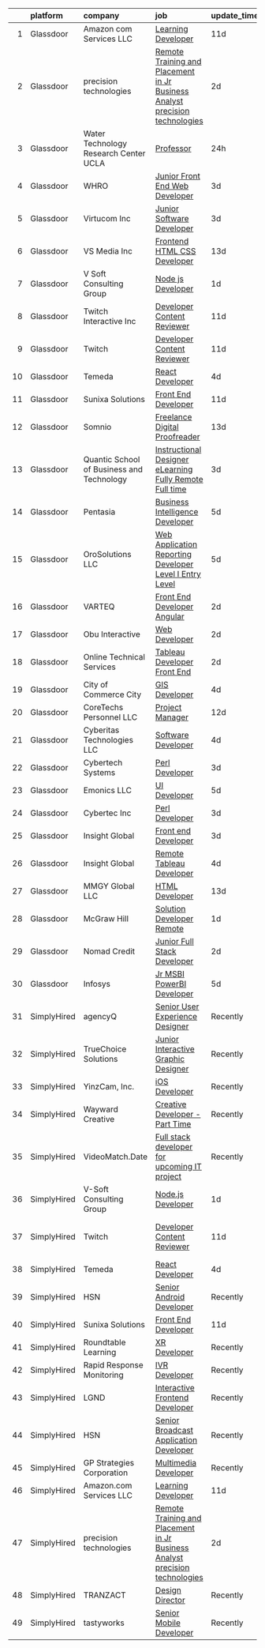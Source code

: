 

|    | platform    | company                                   | job                                                                                                                                                                                                                                                                                                                                                                                                                                                                                                                                                                                                                                                                                                                                                                                                                                                                                                                                                                                                                                                                                                                                                                                                                                                                                                                                                                                                                             | update_time   | location                      |
|---:|:------------|:------------------------------------------|:--------------------------------------------------------------------------------------------------------------------------------------------------------------------------------------------------------------------------------------------------------------------------------------------------------------------------------------------------------------------------------------------------------------------------------------------------------------------------------------------------------------------------------------------------------------------------------------------------------------------------------------------------------------------------------------------------------------------------------------------------------------------------------------------------------------------------------------------------------------------------------------------------------------------------------------------------------------------------------------------------------------------------------------------------------------------------------------------------------------------------------------------------------------------------------------------------------------------------------------------------------------------------------------------------------------------------------------------------------------------------------------------------------------------------------|:--------------|:------------------------------|
|  1 | Glassdoor   | Amazon com Services LLC                   | [Learning Developer](https://www.glassdoor.com/partner/jobListing.htm?pos=111&ao=1136043&s=58&guid=00000181ec063ab7b02857c59a87c67e&src=GD_JOB_AD&t=SR&vt=w&cs=1_2859b843&cb=1657522240541&jobListingId=1007971264992&jrtk=3-0-1g7m0cemrg4en801-1g7m0cen5kf2j800-e53b1fac4d83b8a0-)                                                                                                                                                                                                                                                                                                                                                                                                                                                                                                                                                                                                                                                                                                                                                                                                                                                                                                                                                                                                                                                                                                                                             | 11d           | Remote                        |
|  2 | Glassdoor   | precision technologies                    | [Remote Training and Placement in Jr Business Analyst precision technologies](https://www.glassdoor.com/partner/jobListing.htm?pos=124&ao=1136043&s=58&guid=00000181ec063ab7b02857c59a87c67e&src=GD_JOB_AD&t=SR&vt=w&ea=1&cs=1_e31f4615&cb=1657522240542&jobListingId=1007993124803&jrtk=3-0-1g7m0cemrg4en801-1g7m0cen5kf2j800-767660fba5b859e9-)                                                                                                                                                                                                                                                                                                                                                                                                                                                                                                                                                                                                                                                                                                                                                                                                                                                                                                                                                                                                                                                                               | 2d            | Remote                        |
|  3 | Glassdoor   | Water Technology Research Center   UCLA   | [Professor](https://www.glassdoor.com/partner/jobListing.htm?pos=123&ao=1136043&s=58&guid=00000181ec063ab7b02857c59a87c67e&src=GD_JOB_AD&t=SR&vt=w&ea=1&cs=1_555fd2ee&cb=1657522240542&jobListingId=1007996164689&jrtk=3-0-1g7m0cemrg4en801-1g7m0cen5kf2j800-513127271553840e-)                                                                                                                                                                                                                                                                                                                                                                                                                                                                                                                                                                                                                                                                                                                                                                                                                                                                                                                                                                                                                                                                                                                                                 | 24h           | Remote                        |
|  4 | Glassdoor   | WHRO                                      | [Junior Front End Web Developer](https://www.glassdoor.com/partner/jobListing.htm?pos=125&ao=1136043&s=58&guid=00000181ec063ab7b02857c59a87c67e&src=GD_JOB_AD&t=SR&vt=w&cs=1_a219997f&cb=1657522240542&jobListingId=1007990885316&jrtk=3-0-1g7m0cemrg4en801-1g7m0cen5kf2j800-18755c7e2f2d6fe8-)                                                                                                                                                                                                                                                                                                                                                                                                                                                                                                                                                                                                                                                                                                                                                                                                                                                                                                                                                                                                                                                                                                                                 | 3d            | Norfolk, VA                   |
|  5 | Glassdoor   | Virtucom Inc                              | [Junior Software Developer](https://www.glassdoor.com/partner/jobListing.htm?pos=122&ao=1136043&s=58&guid=00000181ec063ab7b02857c59a87c67e&src=GD_JOB_AD&t=SR&vt=w&ea=1&cs=1_8f0c8b36&cb=1657522240542&jobListingId=1007990443063&jrtk=3-0-1g7m0cemrg4en801-1g7m0cen5kf2j800-f26e500170b041cb-)                                                                                                                                                                                                                                                                                                                                                                                                                                                                                                                                                                                                                                                                                                                                                                                                                                                                                                                                                                                                                                                                                                                                 | 3d            | Peachtree Corners, GA         |
|  6 | Glassdoor   | VS Media Inc                              | [Frontend HTML CSS Developer](https://www.glassdoor.com/partner/jobListing.htm?pos=109&ao=1136043&s=58&guid=00000181ec063ab7b02857c59a87c67e&src=GD_JOB_AD&t=SR&vt=w&cs=1_4c0f70d1&cb=1657522240540&jobListingId=1007967057812&jrtk=3-0-1g7m0cemrg4en801-1g7m0cen5kf2j800-3443cfae60bfd52c-)                                                                                                                                                                                                                                                                                                                                                                                                                                                                                                                                                                                                                                                                                                                                                                                                                                                                                                                                                                                                                                                                                                                                    | 13d           | Praha, TX                     |
|  7 | Glassdoor   | V Soft Consulting Group                   | [Node js Developer](https://www.glassdoor.com/partner/jobListing.htm?pos=119&ao=1136043&s=58&guid=00000181ec063ab7b02857c59a87c67e&src=GD_JOB_AD&t=SR&vt=w&ea=1&cs=1_c41473ac&cb=1657522240542&jobListingId=1007994655156&jrtk=3-0-1g7m0cemrg4en801-1g7m0cen5kf2j800-b15421e04c2cbe08-)                                                                                                                                                                                                                                                                                                                                                                                                                                                                                                                                                                                                                                                                                                                                                                                                                                                                                                                                                                                                                                                                                                                                         | 1d            | Remote                        |
|  8 | Glassdoor   | Twitch Interactive  Inc                   | [Developer Content Reviewer](https://www.glassdoor.com/partner/jobListing.htm?pos=120&ao=1136043&s=58&guid=00000181ec063ab7b02857c59a87c67e&src=GD_JOB_AD&t=SR&vt=w&cs=1_71680006&cb=1657522240542&jobListingId=1007971273106&jrtk=3-0-1g7m0cemrg4en801-1g7m0cen5kf2j800-4d20399e3b3fdfb3-)                                                                                                                                                                                                                                                                                                                                                                                                                                                                                                                                                                                                                                                                                                                                                                                                                                                                                                                                                                                                                                                                                                                                     | 11d           | San Francisco, CA             |
|  9 | Glassdoor   | Twitch                                    | [Developer Content Reviewer](https://www.glassdoor.com/partner/jobListing.htm?pos=110&ao=1136043&s=58&guid=00000181ec063ab7b02857c59a87c67e&src=GD_JOB_AD&t=SR&vt=w&ea=1&cs=1_c5d03f4b&cb=1657522240541&jobListingId=1007971857874&jrtk=3-0-1g7m0cemrg4en801-1g7m0cen5kf2j800-7cd4bfbe70c7b127-)                                                                                                                                                                                                                                                                                                                                                                                                                                                                                                                                                                                                                                                                                                                                                                                                                                                                                                                                                                                                                                                                                                                                | 11d           | San Francisco, CA             |
| 10 | Glassdoor   | Temeda                                    | [React Developer](https://www.glassdoor.com/partner/jobListing.htm?pos=102&ao=1110586&s=58&guid=00000181ec063ab7b02857c59a87c67e&src=GD_JOB_AD&t=SR&vt=w&ea=1&cs=1_3629da45&cb=1657522240539&jobListingId=1007987835717&cpc=C4A69CCDBB3B9599&jrtk=3-0-1g7m0cemrg4en801-1g7m0cen5kf2j800-8efd362505ec4907--6NYlbfkN0Cdyrb_-SYpjIsC7ShR4LTJruqxAexHI1Km_0W0EzpI0TW7AkFEGeTk7U9uX7WBMWb1CWLmVDScP2RJSem67pTjIBS85lMR3Q5ouUbMkiy_LRrLkg7-D_GAFZ8XWoE2sRqttQSVBGEsw8VcgNib9Vr_mkOGZsgAQpXdyOzA8QJAfRVqH_jUMU4pKXOkLqM2ZfzNEefaXYe2TiebxcFqka_e7SUJTy2le5sGUYRFOAdABycv_etQMHALv7d-p__kZOKwcTAEzP-FXLxt4VOm-D4skDbzzv9OSWNR_ELvpFSLNOlwh3UndaJ-ZuwCkXikbzm8rWH5OcSpqTxic3zpa044AD34xwk97NgIGQBAfkjZTYnmzOQASa0E--6AcL0mnfDUxO3FWMF3GGXPGhkrso-ro2u9FzKyx7OApdZe598DrrdJzWg5pBnG7FZBgJN2leJ64elbPezi2Unb9uv0ERZkZNgXyRL_06UB3De20MF7rG9p5b4O1RV7)                                                                                                                                                                                                                                                                                                                                                                                                                                                                                                                                                                                      | 4d            | Remote                        |
| 11 | Glassdoor   | Sunixa Solutions                          | [Front End Developer](https://www.glassdoor.com/partner/jobListing.htm?pos=113&ao=1136043&s=58&guid=00000181ec063ab7b02857c59a87c67e&src=GD_JOB_AD&t=SR&vt=w&ea=1&cs=1_abaf5f32&cb=1657522240541&jobListingId=1007970648214&jrtk=3-0-1g7m0cemrg4en801-1g7m0cen5kf2j800-927905d2276c2a38-)                                                                                                                                                                                                                                                                                                                                                                                                                                                                                                                                                                                                                                                                                                                                                                                                                                                                                                                                                                                                                                                                                                                                       | 11d           | Remote                        |
| 12 | Glassdoor   | Somnio                                    | [Freelance Digital Proofreader](https://www.glassdoor.com/partner/jobListing.htm?pos=130&ao=1136043&s=58&guid=00000181ec063ab7b02857c59a87c67e&src=GD_JOB_AD&t=SR&vt=w&ea=1&cs=1_e964d2ac&cb=1657522240543&jobListingId=1007966447055&jrtk=3-0-1g7m0cemrg4en801-1g7m0cen5kf2j800-dc626230b5195cc3-)                                                                                                                                                                                                                                                                                                                                                                                                                                                                                                                                                                                                                                                                                                                                                                                                                                                                                                                                                                                                                                                                                                                             | 13d           | Austin, TX                    |
| 13 | Glassdoor   | Quantic School of Business and Technology | [Instructional Designer   eLearning  Fully Remote  Full time ](https://www.glassdoor.com/partner/jobListing.htm?pos=104&ao=1110586&s=58&guid=00000181ec063ab7b02857c59a87c67e&src=GD_JOB_AD&t=SR&vt=w&ea=1&cs=1_fc0e3eaf&cb=1657522240539&jobListingId=1007991626600&cpc=AC285F3A3ECA6BB0&jrtk=3-0-1g7m0cemrg4en801-1g7m0cen5kf2j800-288443ecfc85b543--6NYlbfkN0D7hqmvePafxn7kT4k1STtBk75UNBPv-jdQupZBlysKETfGq5ERCH6QNcas-aF6LEi06hVy_qfB4cq6KzFBX-NpyiNbgRz_Jx4Edv4Usgu3MiPbbhPmPTmnahGc4v12Vo9_AlsMHVbEjxyZQqm4pQtxd0r3Ns6m-51NKhD0U227CJfOwXOol_GZ9ZyMMSzBb8-yRiRDaOrGj9aq_nfwbHCAUYYm9Jg4SYoAFHPwS_ocydF07GtWNUqx-FHqDCkLDZ7rXjp4J5WN8e9UiUQWh5aM7rr8AtDjl2oIh9qBfJIB58hjUonbppRmqJe-i5uOPyQCSpymQY8CKCdeNVrlMIULqvGbWe0f6KpkkT7MldY3A82-7cdYXPeJwX2pNxiFX9sEWC3j_mIVbSl13a65paibeCwKuQiRHu5VhSVT_LXbMbuFY4TE-780m1CcmfCibMkVAcyq8efcYG7FA6Xed0dH)                                                                                                                                                                                                                                                                                                                                                                                                                                                                                                                                                                         | 3d            | Remote                        |
| 14 | Glassdoor   | Pentasia                                  | [Business Intelligence Developer](https://www.glassdoor.com/partner/jobListing.htm?pos=121&ao=1136043&s=58&guid=00000181ec063ab7b02857c59a87c67e&src=GD_JOB_AD&t=SR&vt=w&cs=1_220c1674&cb=1657522240542&jobListingId=1007984866911&jrtk=3-0-1g7m0cemrg4en801-1g7m0cen5kf2j800-9dc3c1241a0bc166-)                                                                                                                                                                                                                                                                                                                                                                                                                                                                                                                                                                                                                                                                                                                                                                                                                                                                                                                                                                                                                                                                                                                                | 5d            | Remote                        |
| 15 | Glassdoor   | OroSolutions  LLC                         | [Web Application Reporting Developer Level   I  Entry Level ](https://www.glassdoor.com/partner/jobListing.htm?pos=103&ao=1110586&s=58&guid=00000181ec063ab7b02857c59a87c67e&src=GD_JOB_AD&t=SR&vt=w&ea=1&cs=1_aca89910&cb=1657522240539&jobListingId=1007985251204&cpc=217C45A42544DB93&jrtk=3-0-1g7m0cemrg4en801-1g7m0cen5kf2j800-3070995f1bd285c7--6NYlbfkN0Ao_E51uHTqrpjn33Fef3w4tj-C-5Z9YF5W28n9YiH2rllcHgc1LOR4KSjP-CJey-F6Gr8zvF-2sSj2FyPv8jzgkwj0UIrH-L_V1MWwrwP5EYHKUfu1LnyiA_-gMM9yVU4QwDsNlMsGWRMa_xAUF-9-vL54HuwZeH3dljXoK3tUg88mEC_OnMIQHAvy_nGBdqb88MruhrEQfXjZGolXRzPe3QbupZZCvgbDDhM8gIHESBu5JtJkRBxydLaEE80tW6cNJpo0XhUeiFu7a-MEKfQOHgWf4xX2u23ADd3wNsGmTmls1qcmHL8-V5Zy1VMrdBye9FZ6SA7BpbUTauOIkxzv-sPXHfNd_-HZrwHE0G_dDZQ-SFKJUDKip7XQ4IgR6nF3lU52SSAiVKrRNMzV_WI7GIotf40rCkt01RueMeajM3GZ2y9D_ZsfHWoIHKv4cl7chbyrD03WsKdG5mrq7Ntsvm1z00gew9q2Yp9FINzEDyocwMKCcCjE)                                                                                                                                                                                                                                                                                                                                                                                                                                                                                                                                          | 5d            | Austin, TX                    |
| 16 | Glassdoor   | VARTEQ                                    | [Front End Developer  Angular ](https://www.glassdoor.com/partner/jobListing.htm?pos=117&ao=1136043&s=58&guid=00000181ec063ab7b02857c59a87c67e&src=GD_JOB_AD&t=SR&vt=w&ea=1&cs=1_c688ef24&cb=1657522240541&jobListingId=1007993022639&jrtk=3-0-1g7m0cemrg4en801-1g7m0cen5kf2j800-256c9565e4a29680-)                                                                                                                                                                                                                                                                                                                                                                                                                                                                                                                                                                                                                                                                                                                                                                                                                                                                                                                                                                                                                                                                                                                             | 2d            | Remote                        |
| 17 | Glassdoor   | Obu Interactive                           | [Web Developer](https://www.glassdoor.com/partner/jobListing.htm?pos=118&ao=1136043&s=58&guid=00000181ec063ab7b02857c59a87c67e&src=GD_JOB_AD&t=SR&vt=w&ea=1&cs=1_4bc6b52f&cb=1657522240541&jobListingId=1007991971980&jrtk=3-0-1g7m0cemrg4en801-1g7m0cen5kf2j800-7580c03073a7a78b-)                                                                                                                                                                                                                                                                                                                                                                                                                                                                                                                                                                                                                                                                                                                                                                                                                                                                                                                                                                                                                                                                                                                                             | 2d            | Remote                        |
| 18 | Glassdoor   | Online Technical Services                 | [Tableau Developer   Front End](https://www.glassdoor.com/partner/jobListing.htm?pos=105&ao=1110586&s=58&guid=00000181ec063ab7b02857c59a87c67e&src=GD_JOB_AD&t=SR&vt=w&ea=1&cs=1_c45b6598&cb=1657522240539&jobListingId=1007993129462&cpc=9C2286EA3771AAF6&jrtk=3-0-1g7m0cemrg4en801-1g7m0cen5kf2j800-dbc5b91b48a24fad--6NYlbfkN0CO3lo8tTSczNz5vS4BPhUQq5cXCmywFqjKhWVhQ5Cs0rpojEv2EMPlMF6RJyTPSWyrtCaDT3qFZy6pa5aJwOvw_Ij3D6xVamBXAap-ChSleerc4J5nrn4L94xJNr-WctBu2JSi-d1Kl7LKQd8H1OTDW5xG8ZsJeHf2mWzf3zFCMNcZc2So_3K2eHiDZllxkB-04dwRTYe8a_XRy6-gSXWWTW6IES7GWLXGpuXjevoAzeyspWye2-VgIKryVWJY60xkhNQoZC9_N5H49UJh_OPBbqH5Yl3Hi_VDdSB8v8WDisOeH04cwoo_gF0PcMgWWbEBLVzG6fKjYnWpZSDXqjxpBWnYIzUsaNIBnUsnlPdb6iUk5ITCzsiVYRkITzYOIby7WdvywWgsqOf5nIn0SzazXgFFsQy3f8KyqkTGsEReUjMDeCEg2RIdzdKc6g3dxbEndulGcAwqLDqpuvD2WLaeVsl7SzFai9SZQFdIZcEwqpum2AQZoOWLlAG77kPEmus%3D)                                                                                                                                                                                                                                                                                                                                                                                                                                                                                                                                                          | 2d            | Remote                        |
| 19 | Glassdoor   | City of Commerce City                     | [GIS Developer](https://www.glassdoor.com/partner/jobListing.htm?pos=101&ao=1110586&s=58&guid=00000181ec063ab7b02857c59a87c67e&src=GD_JOB_AD&t=SR&vt=w&cs=1_329817c5&cb=1657522240538&jobListingId=1007987911193&cpc=D910AC0D9B8C6152&jrtk=3-0-1g7m0cemrg4en801-1g7m0cen5kf2j800-783ede4d31a4d9b6--6NYlbfkN0AC6SQMfAkHCondRquBNcE2ntt1snCy3fyoZRReqai0ObzPkZxgMefuaOB7cZnTFwYJwILG1hZu9HgesyafrYkbDoFe1lVhh4V2W85Chy4UOQbaREniZ8vZCTU-QumPjYeVUENtVKdZFEbYUgZtJQiiRXlCcscjXXw8M3lvgBgcPMAO_hWx197PeB2hhEGMOrv5P-eGmYnRUtHs6nkSksUK5xDpiYs5uXeLE10nIhtx3e3ZopjtgHQ3WlMHMMbFHknp5yl_x0wPBatOdFli1mAwzquUZ9ZCGStHWQ3y9aIXhAyUGf4ZexdcNEN8U7gCT-27my4rqYpI6d8UIY5rNVApR9gsIDOMomk9LySa-It4Ulg2Lg5axMld0OvADdOUAGmG5aIQofzXbg4Aisz_LGaTn3Qf8mizhPfjYh6pH-ffplzlLJZc5kmXUnNC-gOHG7kBCXDY-q7tUtPt3YWIXdO4tSo7AgFQTHVyTHEiCy-ZSiKZHwqj-SgFz1TEVU_RfeCP8oq9QGZTwbNc8ZjMN-T14kyjhOA0AvMEOfGEA44tYIrN4nxWdymt-yp_334ks5Fpii-lNDTS4R_AdSeuqv5K8ilyr2qs0x3MXU1QJdIm5h6V2Nt96ONudGscQjTCJ2Hu-uPaxHgB0ULg6U0aSMfHYtV_Bmd-Gl6TVkUA3fmcI-bboVgRuajGU5motcGxz8ok46QiIShOPhgr1oVICi2wqGVPexS-G2nlw5Iid40PXUuTqDkYg6eiqlYqsGacQTa8iYoIUSVyVIXocvx8YhKVq_vGJ76_ciPiGZxWFYbzZzmct6T1dZO-eeRyI0tWQiV7PUUL3fndOwI1GIxQ3lZ2H2X6gA1V7TDFxQ7bwvSMZfDR1TtslL9b-InUxFtXz77tRWdhNnieL8DCIcf6HDko2K3OL07FYThD3Uv7WvpfHXHJvCOMZ6ELXvGMrlYetYVUiFLaz3gMk-GwW1gBf2WiqzHayn20j9HQclN44QTHkbBE-J7Tg-0iHW1q-Sxvn1s_hvm6XT-mU3pY1l0s6KDrRG4BvWM9yYkLZTz4gjkQQQ%3D%3D) | 4d            | Commerce City, CO             |
| 20 | Glassdoor   | CoreTechs Personnel LLC                   | [Project Manager](https://www.glassdoor.com/partner/jobListing.htm?pos=106&ao=1110586&s=58&guid=00000181ec063ab7b02857c59a87c67e&src=GD_JOB_AD&t=SR&vt=w&ea=1&cs=1_1b203767&cb=1657522240541&jobListingId=1007969152707&cpc=8795CF9063CD573D&jrtk=3-0-1g7m0cemrg4en801-1g7m0cen5kf2j800-3ba167372fa9bd03--6NYlbfkN0DS-qNFXfGJbucVNqZuJyBAHUgn-Jk7BOIC44-eEj99OJbaIw5DPx7zYc0LJqAtR8OyTaBeUC7a7tqmWJgOgVkRLDxyEfaz9mvdUlinnAJxCr7xgXucJfXO1UQBv5PTPvcbujZY6rZNHT-Wq_cT0AsCAPBrYKHcMTWktL377-5zRk_2hG0l88ewzFkpCQM1Me2KD4J4N0LkvuoCcmI2eD7X3RLN33hysCousqI-Py271WxTEgis0_I6ZS5TBG-ES47J5QqTnvw-xUPcxhPjtaJV9J733nLLh3sXgjd34mdY6uPBdMUZQTZyhKMKMPI-puVfBtfa1G4kIRZpPGfDIzNHny_AJcgxFClFHsh3m7oqVJ2_tuJemEWYy9f_j2OnMjIDEXUd-21Kh46R6WDrlSzk9eogWLwux1iDMnMRO3GgZKaufKoyFIWlxrRg0_pulrnjPKfhu0tIAVleiFmZyylr4t4pcVIJFgC_Kk3yVYDydcZ-RKlZ6H4uoQWyi8zEJN4%3D)                                                                                                                                                                                                                                                                                                                                                                                                                                                                                                                                                                        | 12d           | Remote                        |
| 21 | Glassdoor   | Cyberitas Technologies LLC                | [Software Developer](https://www.glassdoor.com/partner/jobListing.htm?pos=126&ao=1136043&s=58&guid=00000181ec063ab7b02857c59a87c67e&src=GD_JOB_AD&t=SR&vt=w&ea=1&cs=1_ce447e22&cb=1657522240543&jobListingId=1007987046108&jrtk=3-0-1g7m0cemrg4en801-1g7m0cen5kf2j800-66d6954297f973b4-)                                                                                                                                                                                                                                                                                                                                                                                                                                                                                                                                                                                                                                                                                                                                                                                                                                                                                                                                                                                                                                                                                                                                        | 4d            | Remote                        |
| 22 | Glassdoor   | Cybertech Systems                         | [Perl Developer](https://www.glassdoor.com/partner/jobListing.htm?pos=128&ao=1136043&s=58&guid=00000181ec063ab7b02857c59a87c67e&src=GD_JOB_AD&t=SR&vt=w&ea=1&cs=1_38d13dd6&cb=1657522240543&jobListingId=1007990717655&jrtk=3-0-1g7m0cemrg4en801-1g7m0cen5kf2j800-c716c34e37512f45-)                                                                                                                                                                                                                                                                                                                                                                                                                                                                                                                                                                                                                                                                                                                                                                                                                                                                                                                                                                                                                                                                                                                                            | 3d            | Remote                        |
| 23 | Glassdoor   | Emonics LLC                               | [UI Developer](https://www.glassdoor.com/partner/jobListing.htm?pos=116&ao=1136043&s=58&guid=00000181ec063ab7b02857c59a87c67e&src=GD_JOB_AD&t=SR&vt=w&ea=1&cs=1_c7115af3&cb=1657522240541&jobListingId=1007985021314&jrtk=3-0-1g7m0cemrg4en801-1g7m0cen5kf2j800-f92cdf06e8bb91ed-)                                                                                                                                                                                                                                                                                                                                                                                                                                                                                                                                                                                                                                                                                                                                                                                                                                                                                                                                                                                                                                                                                                                                              | 5d            | Ohio City, OH                 |
| 24 | Glassdoor   | Cybertec Inc                              | [Perl Developer](https://www.glassdoor.com/partner/jobListing.htm?pos=115&ao=1136043&s=58&guid=00000181ec063ab7b02857c59a87c67e&src=GD_JOB_AD&t=SR&vt=w&ea=1&cs=1_b727d3e4&cb=1657522240541&jobListingId=1007990121788&jrtk=3-0-1g7m0cemrg4en801-1g7m0cen5kf2j800-a2cbd4af6509ed03-)                                                                                                                                                                                                                                                                                                                                                                                                                                                                                                                                                                                                                                                                                                                                                                                                                                                                                                                                                                                                                                                                                                                                            | 3d            | Remote                        |
| 25 | Glassdoor   | Insight Global                            | [Front end Developer](https://www.glassdoor.com/partner/jobListing.htm?pos=107&ao=1110586&s=58&guid=00000181ec063ab7b02857c59a87c67e&src=GD_JOB_AD&t=SR&vt=w&cs=1_22facb0b&cb=1657522240539&jobListingId=1007990441825&cpc=FA84DF7EA1EC2398&jrtk=3-0-1g7m0cemrg4en801-1g7m0cen5kf2j800-5419dbc50fe9f1f2--6NYlbfkN0BKkHZu3wF05EeDimN_p6sYpKCMArvwa95YdH7UpkaBCqc7l59Erwqc4yQsGO85_EKg_LCOhbiRMCIdFTyP5aNrXOzT-GXgGAIC0cCY__5a1Z_i5JK4MbqMeVkMB39Fq69p8_-thRuZIwpD0Tt_PuPC4dAgbO4Mnuu0IPZvqk2cQqVKInpryZl5p3dtQqRAP7qbU8rchetSlQDUZLxKS7pZPbJY2iahNrPOlwO0zGmKtATRplCeGw10Qu6Y-2bcNESifdzURq6HMwB-U9jq01P-eqcShZAsAmfouxJaGfIf1Q1HZ6tzjcyqDb02v-83S04TxExDLNRoETY92tl5YpLTnZvDF8uSBVDe71Tf1z8eUpy5VoPUZAxXgQf5ueXu4tFZ6duf0kswHKBQ3jCLV2siFfV0SE6n0qSBIGh2iJFbEnc12hkEQ-nAKfqAism0PaXvg5PN0w6piov3HHMCZ_x0ay_Yuc3hZX91lpCtGia61HYnRMif_CPs)                                                                                                                                                                                                                                                                                                                                                                                                                                                                                                                                                                                       | 3d            | Sunnyvale, CA                 |
| 26 | Glassdoor   | Insight Global                            | [Remote Tableau Developer](https://www.glassdoor.com/partner/jobListing.htm?pos=108&ao=1110586&s=58&guid=00000181ec063ab7b02857c59a87c67e&src=GD_JOB_AD&t=SR&vt=w&cs=1_ecc107a9&cb=1657522240540&jobListingId=1007987592853&cpc=3BA4CE39D5B5DEF5&jrtk=3-0-1g7m0cemrg4en801-1g7m0cen5kf2j800-07f8636ccd64812f--6NYlbfkN0BKkHZu3wF05EeDimN_p6sYpKCMArvwa95YdH7UpkaBCqc7l59ErwqcT6HR_uhevHwPrSfT7mz_IBhsax57Zgo9gFDIeV940XSZkeUCI-hZg80t1bOdGjmnE9T5Kp-7JlR4_ZShqBMLu636EujqnAaHuCa0HXEFnrrqjv8q4Y12NWNWrUInUeKWVhERTdZG5BFvsuj5R17ed0V6qB7DIYmdYT24r45tBqYTLMGFem_yQNUe8hdFIebGr_cwvwE9ryQFPZabsXrvZBj_sztwFuy8fK-NRR7vrymEHSc3CpJJQU8Srf8Vs9320as1aP1gKZXzxtRC7oQ7AWEvR4XU4eqiVJGGS8JTNydPz-UUEpNkZ0-Rm0u4yAPh0AybKGUhzaq9mMdRTrEZZUmbTm7IYqZnx-lAnX6h-zXQH8mpRdpbrHKfMTYTTL4Zl5c4hMZPrr4xYod5Uf-DyVt5A9fmfw4mZ0ysUT1_cTAIUhdqxBH5kg%3D%3D)                                                                                                                                                                                                                                                                                                                                                                                                                                                                                                                                                                                      | 4d            | Saint Louis, MO               |
| 27 | Glassdoor   | MMGY Global LLC                           | [HTML Developer](https://www.glassdoor.com/partner/jobListing.htm?pos=129&ao=1136043&s=58&guid=00000181ec063ab7b02857c59a87c67e&src=GD_JOB_AD&t=SR&vt=w&ea=1&cs=1_ccef56f3&cb=1657522240543&jobListingId=1007966570400&jrtk=3-0-1g7m0cemrg4en801-1g7m0cen5kf2j800-60f72d76cb5347f2-)                                                                                                                                                                                                                                                                                                                                                                                                                                                                                                                                                                                                                                                                                                                                                                                                                                                                                                                                                                                                                                                                                                                                            | 13d           | Overland Park, KS             |
| 28 | Glassdoor   | McGraw Hill                               | [Solution Developer  Remote ](https://www.glassdoor.com/partner/jobListing.htm?pos=112&ao=1136043&s=58&guid=00000181ec063ab7b02857c59a87c67e&src=GD_JOB_AD&t=SR&vt=w&cs=1_b3ed10a8&cb=1657522240541&jobListingId=1007994186289&jrtk=3-0-1g7m0cemrg4en801-1g7m0cen5kf2j800-3083918264862beb-)                                                                                                                                                                                                                                                                                                                                                                                                                                                                                                                                                                                                                                                                                                                                                                                                                                                                                                                                                                                                                                                                                                                                    | 1d            | Columbus, OH                  |
| 29 | Glassdoor   | Nomad Credit                              | [Junior Full Stack Developer](https://www.glassdoor.com/partner/jobListing.htm?pos=127&ao=1136043&s=58&guid=00000181ec063ab7b02857c59a87c67e&src=GD_JOB_AD&t=SR&vt=w&ea=1&cs=1_57822ea5&cb=1657522240543&jobListingId=1007992874646&jrtk=3-0-1g7m0cemrg4en801-1g7m0cen5kf2j800-90f13c6bf3299ab2-)                                                                                                                                                                                                                                                                                                                                                                                                                                                                                                                                                                                                                                                                                                                                                                                                                                                                                                                                                                                                                                                                                                                               | 2d            | Chicago, IL                   |
| 30 | Glassdoor   | Infosys                                   | [Jr  MSBI PowerBI Developer](https://www.glassdoor.com/partner/jobListing.htm?pos=114&ao=1136043&s=58&guid=00000181ec063ab7b02857c59a87c67e&src=GD_JOB_AD&t=SR&vt=w&cs=1_28d7f30a&cb=1657522240541&jobListingId=1007985883151&jrtk=3-0-1g7m0cemrg4en801-1g7m0cen5kf2j800-66a340d883a53b6c-)                                                                                                                                                                                                                                                                                                                                                                                                                                                                                                                                                                                                                                                                                                                                                                                                                                                                                                                                                                                                                                                                                                                                     | 5d            | Remote                        |
| 31 | SimplyHired | agencyQ                                   | [Senior User Experience Designer](https://www.simplyhired.com/job/cIDtvicOoH53aMYEP0Ljm-akwv5PTKqGSpFWDKdyocaD4666RjrRkA?q=interactive+developer)                                                                                                                                                                                                                                                                                                                                                                                                                                                                                                                                                                                                                                                                                                                                                                                                                                                                                                                                                                                                                                                                                                                                                                                                                                                                               | Recently      | Bethesda, MD                  |
| 32 | SimplyHired | TrueChoice Solutions                      | [Junior Interactive Graphic Designer](https://www.simplyhired.com/job/b0r1RBIi4whGicGMw_yrBxO61MP7dwIbFlDqaLn9qkpwZHf_GnY50w?q=interactive+developer)                                                                                                                                                                                                                                                                                                                                                                                                                                                                                                                                                                                                                                                                                                                                                                                                                                                                                                                                                                                                                                                                                                                                                                                                                                                                           | Recently      | Remote                        |
| 33 | SimplyHired | YinzCam, Inc.                             | [iOS Developer](https://www.simplyhired.com/job/O7s3dealHuxhU0MGhoaMnfOJziqVEUTHKEJtlDWUSPF8S_dqWf-8-Q?q=interactive+developer)                                                                                                                                                                                                                                                                                                                                                                                                                                                                                                                                                                                                                                                                                                                                                                                                                                                                                                                                                                                                                                                                                                                                                                                                                                                                                                 | Recently      | Pittsburgh, PA                |
| 34 | SimplyHired | Wayward Creative                          | [Creative Developer - Part Time](https://www.simplyhired.com/job/q3vrO9Z4pUIh14VjHVVllHF_ysh9GzkcpvNoMHlALIW8clhPPytz-Q?q=interactive+developer)                                                                                                                                                                                                                                                                                                                                                                                                                                                                                                                                                                                                                                                                                                                                                                                                                                                                                                                                                                                                                                                                                                                                                                                                                                                                                | Recently      | Remote                        |
| 35 | SimplyHired | VideoMatch.Date                           | [Full stack developer for upcoming IT project](https://www.simplyhired.com/job/-o_UJf_KHsT-sacsVbunDJh0U3GcFMVFc7OsXpDyjHvDuT6ocR62wA?q=interactive+developer)                                                                                                                                                                                                                                                                                                                                                                                                                                                                                                                                                                                                                                                                                                                                                                                                                                                                                                                                                                                                                                                                                                                                                                                                                                                                  | Recently      | Remote                        |
| 36 | SimplyHired | V-Soft Consulting Group                   | [Node.js Developer](https://www.simplyhired.com/job/OjK-SneIUBmoymx-fh-UGFDyuoIsInQOazkkB137iAaswpZdQ5buFQ?q=interactive+developer)                                                                                                                                                                                                                                                                                                                                                                                                                                                                                                                                                                                                                                                                                                                                                                                                                                                                                                                                                                                                                                                                                                                                                                                                                                                                                             | 1d            | Remote                        |
| 37 | SimplyHired | Twitch                                    | [Developer Content Reviewer](https://www.simplyhired.com/job/aTgtEXFMoC3VAtLzove7LTXv1fJXsPYVVa088oRjxypUH9yphX130w?q=interactive+developer)                                                                                                                                                                                                                                                                                                                                                                                                                                                                                                                                                                                                                                                                                                                                                                                                                                                                                                                                                                                                                                                                                                                                                                                                                                                                                    | 11d           | San Francisco, CA +1 location |
| 38 | SimplyHired | Temeda                                    | [React Developer](https://www.simplyhired.com/job/eiA0xxXUL4rNK8i96tDDVhxOHYA6wxZmocWpx-Gd4-cuccjv6sDZQA?q=interactive+developer)                                                                                                                                                                                                                                                                                                                                                                                                                                                                                                                                                                                                                                                                                                                                                                                                                                                                                                                                                                                                                                                                                                                                                                                                                                                                                               | 4d            | Remote                        |
| 39 | SimplyHired | HSN                                       | [Senior Android Developer](https://www.simplyhired.com/job/TjGHFblWay9MQSXDq1IIbri6K8V_mLic0X3VG5NvPk9hkS-bFySTrg?q=interactive+developer)                                                                                                                                                                                                                                                                                                                                                                                                                                                                                                                                                                                                                                                                                                                                                                                                                                                                                                                                                                                                                                                                                                                                                                                                                                                                                      | Recently      | West Chester, PA              |
| 40 | SimplyHired | Sunixa Solutions                          | [Front End Developer](https://www.simplyhired.com/job/UVRiy-KBZTDk0atF6uo1s9tKkHwdF6bAVBSbt0VN_DLC8LPJotL_xQ?q=interactive+developer)                                                                                                                                                                                                                                                                                                                                                                                                                                                                                                                                                                                                                                                                                                                                                                                                                                                                                                                                                                                                                                                                                                                                                                                                                                                                                           | 11d           | Remote                        |
| 41 | SimplyHired | Roundtable Learning                       | [XR Developer](https://www.simplyhired.com/job/wOQuZ9koRYUSm1hEeqD5cBAg2gv6ZaNx9lP6DooZsrvy6adzC62lYg?q=interactive+developer)                                                                                                                                                                                                                                                                                                                                                                                                                                                                                                                                                                                                                                                                                                                                                                                                                                                                                                                                                                                                                                                                                                                                                                                                                                                                                                  | Recently      | Chagrin Falls, OH             |
| 42 | SimplyHired | Rapid Response Monitoring                 | [IVR Developer](https://www.simplyhired.com/job/zt1Rsn0bRf4t4mcST5zjNxx2q9ZC4S_PY5SuWU3u9anN1gkZu2-B7g?q=interactive+developer)                                                                                                                                                                                                                                                                                                                                                                                                                                                                                                                                                                                                                                                                                                                                                                                                                                                                                                                                                                                                                                                                                                                                                                                                                                                                                                 | Recently      | Syracuse, NY                  |
| 43 | SimplyHired | LGND                                      | [Interactive Frontend Developer](https://www.simplyhired.com/job/QBScIrkfLz29iHNX9Wd50j4WS5fum6LpGGgXWt5srH03CbHwPcTfwg?q=interactive+developer)                                                                                                                                                                                                                                                                                                                                                                                                                                                                                                                                                                                                                                                                                                                                                                                                                                                                                                                                                                                                                                                                                                                                                                                                                                                                                | Recently      | Remote                        |
| 44 | SimplyHired | HSN                                       | [Senior Broadcast Application Developer](https://www.simplyhired.com/job/l5Iont4S6BsiyCZ7wcL0mjV7SCryH52Fi524bwGJ3Wwd1j8D_8Om8Q?q=interactive+developer)                                                                                                                                                                                                                                                                                                                                                                                                                                                                                                                                                                                                                                                                                                                                                                                                                                                                                                                                                                                                                                                                                                                                                                                                                                                                        | Recently      | Saint Petersburg, FL          |
| 45 | SimplyHired | GP Strategies Corporation                 | [Multimedia Developer](https://www.simplyhired.com/job/Z7C0UVoI8h7r3a_5MVnc2mI9pH6D5GdbdCxyU2kQureCN29PGGMUHw?q=interactive+developer)                                                                                                                                                                                                                                                                                                                                                                                                                                                                                                                                                                                                                                                                                                                                                                                                                                                                                                                                                                                                                                                                                                                                                                                                                                                                                          | Recently      | Raleigh, NC                   |
| 46 | SimplyHired | Amazon.com Services LLC                   | [Learning Developer](https://www.simplyhired.com/job/_ML4-UC18h-vLgZvK8ELrmhTNGnt8lCy2lfByPgqU3pxDGyR8RYing?q=interactive+developer)                                                                                                                                                                                                                                                                                                                                                                                                                                                                                                                                                                                                                                                                                                                                                                                                                                                                                                                                                                                                                                                                                                                                                                                                                                                                                            | 11d           | Remote                        |
| 47 | SimplyHired | precision technologies                    | [Remote Training and Placement in Jr Business Analyst precision technologies](https://www.simplyhired.com/job/DQTeIptwvYAvvGpS0AKYyNr0CNDRCPNh-d5heIGS_uEJYTcJg_NdCA?q=interactive+developer)                                                                                                                                                                                                                                                                                                                                                                                                                                                                                                                                                                                                                                                                                                                                                                                                                                                                                                                                                                                                                                                                                                                                                                                                                                   | 2d            | Remote                        |
| 48 | SimplyHired | TRANZACT                                  | [Design Director](https://www.simplyhired.com/job/t-Jya27PvMyrrZc68OzAz-4BUqc0KByZpGtLNlAuXmvatd7Wxu-ubw?q=interactive+developer)                                                                                                                                                                                                                                                                                                                                                                                                                                                                                                                                                                                                                                                                                                                                                                                                                                                                                                                                                                                                                                                                                                                                                                                                                                                                                               | Recently      | Raleigh, NC                   |
| 49 | SimplyHired | tastyworks                                | [Senior Mobile Developer](https://www.simplyhired.com/job/m0-1opOv4lnq5coMb2wy6C00QSeWyOd1XVojf306FxqXSTqvgRiSEw?q=interactive+developer)                                                                                                                                                                                                                                                                                                                                                                                                                                                                                                                                                                                                                                                                                                                                                                                                                                                                                                                                                                                                                                                                                                                                                                                                                                                                                       | Recently      | Chicago, IL                   |